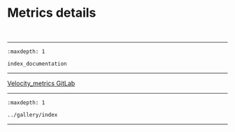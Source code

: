 # Metrics details


<span> </br> </span>

--- 


```{toctree}
:maxdepth: 1

index_documentation
```


--- 


[Velocity_metrics GitLab](https://git.oceandatalab.com/woc/velocity_metrics)

 

--- 


```{toctree}
:maxdepth: 1

../gallery/index
```

--- 


<span> </br> </span>


